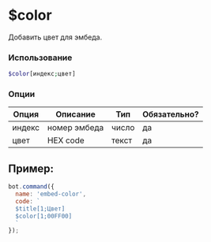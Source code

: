 # $color

Добавить цвет для эмбеда.

### Использование
 
```php
$color[индекс;цвет]
```

### Опции


| Опция | Описание | Тип | Обязательно? |
|--------|-------------|------|----------|
| индекс | номер эмбеда | число | да |
| цвет | HEX code | текст | да |


## Пример:

```javascript
bot.command({
  name: 'embed-color',
  code: `
  $title[1;Цвет]
  $color[1;00FF00]
  `
});
```
